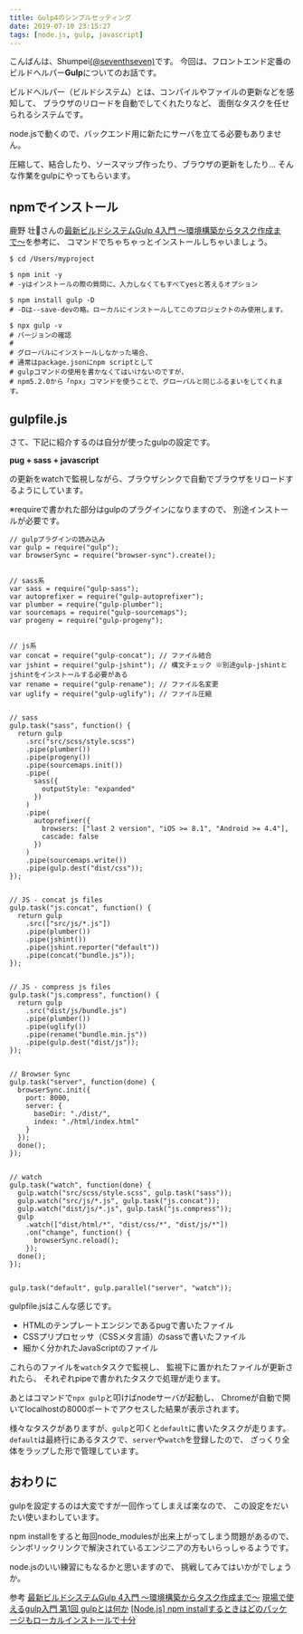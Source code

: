 ```yaml
---
title: Gulp4のシンプルセッティング
date: 2019-07-10 23:15:27
tags: [node.js, gulp, javascript]
---
```


こんばんは、Shumpei[(@seventhseven)](https://twitter.com/seventhseven)です。
今回は、フロントエンド定番のビルドヘルパー**Gulp**についてのお話です。

ビルドヘルパー（ビルドシステム）とは、コンパイルやファイルの更新などを感知して、
ブラウザのリロードを自動でしてくれたりなど、
面倒なタスクを任せられるシステムです。

node.jsで動くので、バックエンド用に新たにサーバを立てる必要もありません。

圧縮して、結合したり、ソースマップ作ったり、ブラウザの更新をしたり…
そんな作業をgulpにやってもらいます。

<!-- toc -->


## npmでインストール
鹿野 壮さんの[最新ビルドシステムGulp 4入門 〜環境構築からタスク作成まで〜](https://qiita.com/tonkotsuboy_com/items/9ab83fe0f25cf0b010f3)を参考に、
コマンドでちゃちゃっとインストールしちゃいましょう。

```
$ cd /Users/myproject

$ npm init -y
# -yはインストールの際の質問に、入力しなくてもすべてyesと答えるオプション

$ npm install gulp -D
# -Dは--save-devの略。ローカルにインストールしてこのプロジェクトのみ使用します。

$ npx gulp -v
# バージョンの確認
# 
# グローバルにインストールしなかった場合、
# 通常はpackage.jsonにnpm scriptとして
# gulpコマンドの使用を書かなくてはいけないのですが、
# npm5.2.0から「npx」コマンドを使うことで、グローバルと同じふるまいをしてくれます。
```

## gulpfile.js

さて、下記に紹介するのは自分が使ったgulpの設定です。

**pug + sass + javascript**

の更新をwatchで監視しながら、ブラウザシンクで自動でブラウザをリロードするようにしています。

※requireで書かれた部分はgulpのプラグインになりますので、
別途インストールが必要です。

```
// gulpプラグインの読み込み
var gulp = require("gulp");
var browserSync = require("browser-sync").create();


// sass系
var sass = require("gulp-sass");
var autoprefixer = require("gulp-autoprefixer");
var plumber = require("gulp-plumber");
var sourcemaps = require("gulp-sourcemaps");
var progeny = require("gulp-progeny");


// js系
var concat = require("gulp-concat"); // ファイル結合
var jshint = require("gulp-jshint"); // 構文チェック ※別途gulp-jshintとjshintをインストールする必要がある
var rename = require("gulp-rename"); // ファイル名変更
var uglify = require("gulp-uglify"); // ファイル圧縮


// sass
gulp.task("sass", function() {
  return gulp
    .src("src/scss/style.scss")
    .pipe(plumber())
    .pipe(progeny())
    .pipe(sourcemaps.init())
    .pipe(
      sass({
        outputStyle: "expanded"
      })
    )
    .pipe(
      autoprefixer({
        browsers: ["last 2 version", "iOS >= 8.1", "Android >= 4.4"],
        cascade: false
      })
    )
    .pipe(sourcemaps.write())
    .pipe(gulp.dest("dist/css"));
});


// JS - concat js files
gulp.task("js.concat", function() {
  return gulp
    .src(["src/js/*.js"])
    .pipe(plumber())
    .pipe(jshint())
    .pipe(jshint.reporter("default"))
    .pipe(concat("bundle.js"));
});


// JS - compress js files
gulp.task("js.compress", function() {
  return gulp
    .src("dist/js/bundle.js")
    .pipe(plumber())
    .pipe(uglify())
    .pipe(rename("bundle.min.js"))
    .pipe(gulp.dest("dist/js"));
});


// Browser Sync
gulp.task("server", function(done) {
  browserSync.init({
    port: 8000,
    server: {
      baseDir: "./dist/",
      index: "./html/index.html"
    }
  });
  done();
});


// watch
gulp.task("watch", function(done) {
  gulp.watch("src/scss/style.scss", gulp.task("sass"));
  gulp.watch("src/js/*.js", gulp.task("js.concat"));
  gulp.watch("dist/js/*.js", gulp.task("js.compress"));
  gulp
    .watch(["dist/html/*", "dist/css/*", "dist/js/*"])
    .on("change", function() {
      browserSync.reload();
    });
  done();
});


gulp.task("default", gulp.parallel("server", "watch"));
```

gulpfile.jsはこんな感じです。

- HTMLのテンプレートエンジンであるpugで書いたファイル
- CSSプリプロセッサ（CSSメタ言語）のsassで書いたファイル
- 細かく分かれたJavaScriptのファイル

これらのファイルを`watch`タスクで監視し、
監視下に置かれたファイルが更新されたら、
それぞれpipeで書かれたタスクで処理が走ります。

あとはコマンドで`npx gulp`と叩けばnodeサーバが起動し、
Chromeが自動で開いてlocalhostの8000ポートでアクセスした結果が表示されます。

様々なタスクがありますが、`gulp`と叩くと`default`に書いたタスクが走ります。
`default`は最終行にあるタスクで、`server`や`watch`を登録したので、
ざっくり全体をラップした形で管理しています。

## おわりに
gulpを設定するのは大変ですが一回作ってしまえば楽なので、
この設定をだいたい使いまわしています。

npm installをすると毎回node_modulesが出来上がってしまう問題があるので、
シンボリックリンクで解決されているエンジニアの方もいらっしゃるようです。

node.jsのいい練習にもなるかと思いますので、
挑戦してみてはいかがでしょうか。


参考
[最新ビルドシステムGulp 4入門 〜環境構築からタスク作成まで〜](https://qiita.com/tonkotsuboy_com/items/9ab83fe0f25cf0b010f3)
[現場で使えるgulp入門 第1回 gulpとは何か](https://app.codegrid.net/entry/gulp-1)
[[Node.js] npm installするときはどのパッケージもローカルインストールで十分](https://arui.tech/why-locally-install-is-much-better-than-globally-in-npm/)
